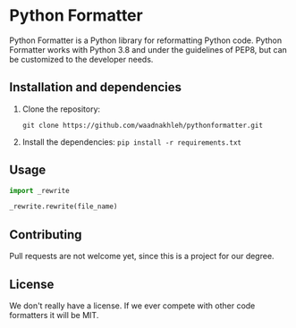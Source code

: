 # Python Formatter

Python Formatter is a Python library for reformatting Python code.
Python Formatter works with Python 3.8 and under the guidelines of PEP8, but can be customized to the developer needs.

## Installation and dependencies

1. Clone the repository:

    `git clone https://github.com/waadnakhleh/pythonformatter.git`
2. Install the dependencies:
    `pip install -r requirements.txt`

## Usage

```python
import _rewrite

_rewrite.rewrite(file_name)
```

## Contributing
Pull requests are not welcome yet, since this is a project for our degree.

## License
We don't really have a license. If we ever compete with other code formatters it will be MIT.
